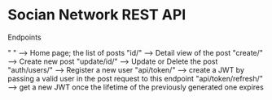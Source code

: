 # Socian Network REST API


Endpoints

" " --> Home page; the list of posts
"id/" --> Detail view of the post
"create/" --> Create new post
"update/id/" --> Update or Delete the post
"auth/users/" --> Register a new user
"api/token/" --> create a JWT by passing a valid user in the post request to this endpoint
"api/token/refresh/" --> get a new JWT once the lifetime of the previously generated one expires
